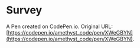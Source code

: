 # Survey

A Pen created on CodePen.io. Original URL: [https://codepen.io/amethyst_code/pen/XWeGBYN](https://codepen.io/amethyst_code/pen/XWeGBYN).


